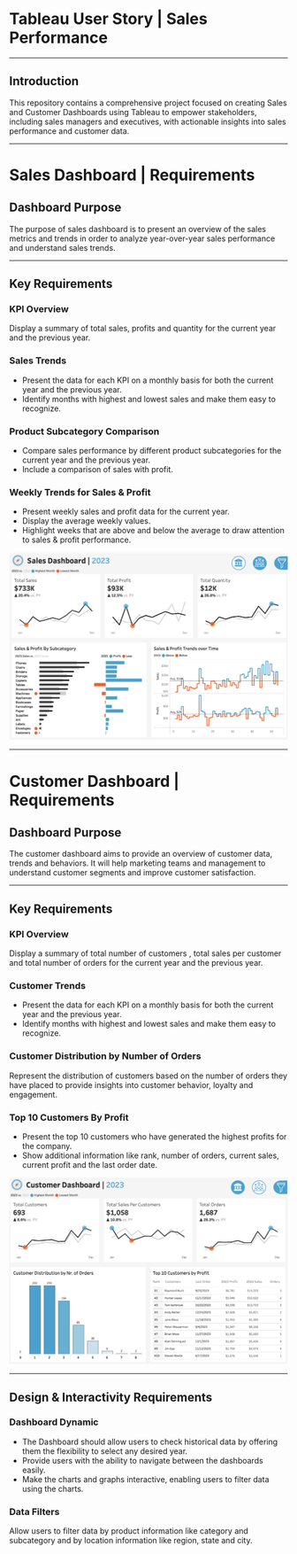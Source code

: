 # **Tableau User Story | Sales Performance**
---
## **Introduction**
<p>This repository contains a comprehensive project focused on creating Sales and Customer Dashboards using Tableau to empower stakeholders, including sales managers and executives, with actionable insights into sales performance and customer data.<p/>

---
# **Sales Dashboard | Requirements**
## **Dashboard Purpose**
<p>The purpose of sales dashboard is to present an overview of the sales metrics and trends in order to analyze year-over-year sales performance and understand sales trends.<p/>

---
## **Key Requirements**
### **KPI Overview**
<p>Display a summary of total sales, profits and quantity for the current year and the previous year.<p/>

### **Sales Trends**
 - Present the data for each KPI on a monthly basis for both the current year and the previous year.
 - Identify months with highest and lowest sales and make them easy to recognize.

### **Product Subcategory Comparison**
 - Compare sales performance by different product subcategories for the current year and the previous year.
 - Include a comparison of sales with profit.

### **Weekly Trends for Sales & Profit**

 - Present weekly sales and profit data for the current year.
 - Display the average weekly values.
 - Highlight weeks that are above and below the average to draw attention to sales & profit performance.


![](https://github.com/samm-ai/Sales-Performance-Dashboard/blob/main/Sales-Dashboard-screenshot.png)


---

# **Customer Dashboard | Requirements**
## **Dashboard Purpose**
The customer dashboard aims to provide an overview of customer data, trends and behaviors. It will help marketing teams and management to understand customer segments and improve customer satisfaction.

---
## **Key Requirements**
### **KPI Overview**
Display a summary of total number of customers , total sales per customer and total number of orders for the current year and the previous year.

### **Customer Trends**
 - Present the data for each KPI on a monthly basis for both the current year and the previous year.
 - Identify months with highest and lowest sales and make them easy to recognize.

### **Customer Distribution by Number of Orders**
Represent the distribution of customers based on the number of orders they have placed to provide insights into customer behavior, loyalty and engagement.

### **Top 10 Customers By Profit**
 - Present the top 10 customers who have generated the highest profits for the company.
 - Show additional information like rank, number of orders, current sales, current profit and the last order date.


![](https://github.com/samm-ai/Sales-Performance-Dashboard/blob/main/Customer-Dashboard-screenshot.png)

---

## **Design & Interactivity Requirements**
### **Dashboard Dynamic**
 - The Dashboard should allow users to check historical data by offering them the flexibility to select any desired year.
 - Provide users with the ability to navigate between the dashboards easily.
 - Make the charts and graphs interactive, enabling users to filter data using the charts.

### **Data Filters**
Allow users to filter data by product information like category and subcategory and by location information like region, state and city.
